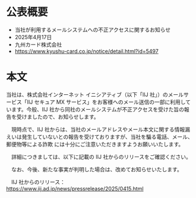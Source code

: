 # 公表概要
- 当社が利用するメールシステムへの不正アクセスに関するお知らせ
- 2025年4月17日
- 九州カード株式会社
- https://www.kyushu-card.co.jp/notice/detail.html?id=5497

# 本文
当社は、株式会社インターネット イニシアティブ（以下「IIJ 社」）のメールサービス「IIJ セキュア MX サービス」をお客様へのメール送信の一部に利用しています。今般、IIJ 社から同社のメールシステムが不正アクセスを受けた旨の報告を受けましたので、お知らせします。

　現時点で、IIJ 社からは、当社のメールアドレスやメール本文に関する情報漏えいは発生していないとの報告を受けておりますが、当社を騙る電話、メール、郵便物等による詐欺 には十分にご注意いただきますようお願いいたします。

　詳細につきましては、以下に記載の IIJ 社からのリリースをご確認ください。

　なお、今後、新たな事実が判明した場合は、改めてお知らせいたします。

　IIJ 社からのリリース：https://www.iij.ad.jp/news/pressrelease/2025/0415.html
